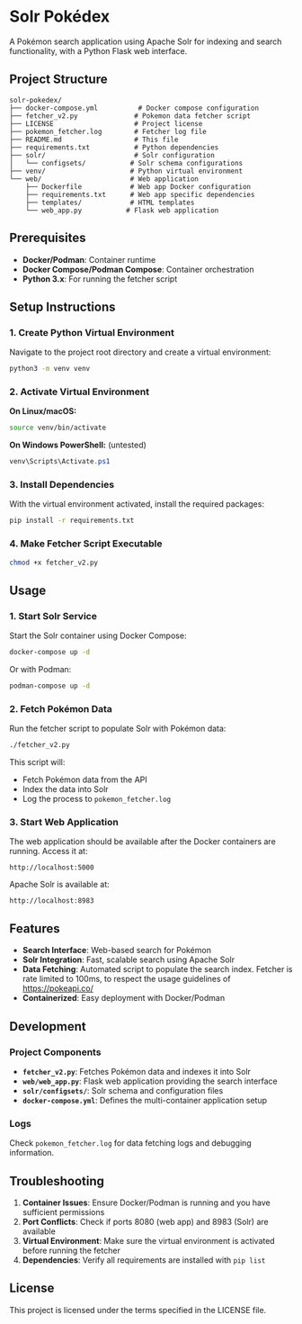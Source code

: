 # Solr Pokédex

A Pokémon search application using Apache Solr for indexing and search functionality, with a Python Flask web interface.

## Project Structure

```
solr-pokedex/
├── docker-compose.yml          # Docker compose configuration
├── fetcher_v2.py              # Pokemon data fetcher script
├── LICENSE                    # Project license
├── pokemon_fetcher.log        # Fetcher log file
├── README.md                  # This file
├── requirements.txt           # Python dependencies
├── solr/                      # Solr configuration
│   └── configsets/           # Solr schema configurations
├── venv/                     # Python virtual environment
└── web/                      # Web application
    ├── Dockerfile            # Web app Docker configuration
    ├── requirements.txt      # Web app specific dependencies
    ├── templates/            # HTML templates
    └── web_app.py           # Flask web application
```

## Prerequisites

- **Docker/Podman**: Container runtime
- **Docker Compose/Podman Compose**: Container orchestration
- **Python 3.x**: For running the fetcher script

## Setup Instructions

### 1. Create Python Virtual Environment

Navigate to the project root directory and create a virtual environment:

```bash
python3 -m venv venv
```

### 2. Activate Virtual Environment

**On Linux/macOS:**
```bash
source venv/bin/activate
```

**On Windows PowerShell:** (untested)
```powershell
venv\Scripts\Activate.ps1
```

### 3. Install Dependencies

With the virtual environment activated, install the required packages:

```bash
pip install -r requirements.txt
```

### 4. Make Fetcher Script Executable

```bash
chmod +x fetcher_v2.py
```

## Usage

### 1. Start Solr Service

Start the Solr container using Docker Compose:

```bash
docker-compose up -d
```

Or with Podman:

```bash
podman-compose up -d
```

### 2. Fetch Pokémon Data

Run the fetcher script to populate Solr with Pokémon data:

```bash
./fetcher_v2.py
```

This script will:
- Fetch Pokémon data from the API
- Index the data into Solr
- Log the process to `pokemon_fetcher.log`

### 3. Start Web Application

The web application should be available after the Docker containers are running. Access it at:

```
http://localhost:5000
```

Apache Solr is available at:

```
http://localhost:8983
```

## Features

- **Search Interface**: Web-based search for Pokémon
- **Solr Integration**: Fast, scalable search using Apache Solr
- **Data Fetching**: Automated script to populate the search index. Fetcher is rate limited to 100ms, to respect the usage guidelines of https://pokeapi.co/
- **Containerized**: Easy deployment with Docker/Podman

## Development

### Project Components

- **`fetcher_v2.py`**: Fetches Pokémon data and indexes it into Solr
- **`web/web_app.py`**: Flask web application providing the search interface
- **`solr/configsets/`**: Solr schema and configuration files
- **`docker-compose.yml`**: Defines the multi-container application setup

### Logs

Check `pokemon_fetcher.log` for data fetching logs and debugging information.

## Troubleshooting

1. **Container Issues**: Ensure Docker/Podman is running and you have sufficient permissions
2. **Port Conflicts**: Check if ports 8080 (web app) and 8983 (Solr) are available
3. **Virtual Environment**: Make sure the virtual environment is activated before running the fetcher
4. **Dependencies**: Verify all requirements are installed with `pip list`

## License

This project is licensed under the terms specified in the LICENSE file.
